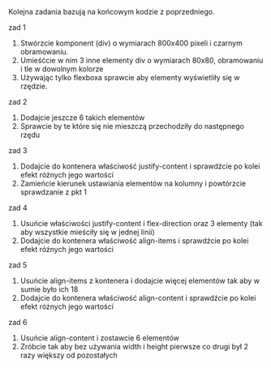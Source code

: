 Kolejna zadania bazują na końcowym kodzie z poprzedniego.

zad 1

1. Stwórzcie komponent (div) o wymiarach 800x400 pixeli i czarnym obramowaniu.
2. Umieśćcie w nim 3 inne elementy div o wymiarach 80x80, obramowaniu i tle w dowolnym kolorze
3. Używając tylko flexboxa sprawcie aby elementy wyświetliły się w rzędzie.

zad  2

1. Dodajcie jeszcze 6 takich elementów
2. Sprawcie by te które się nie mieszczą przechodziły do następnego rzędu

zad 3

1. Dodajcie do kontenera właściwość justify-content i sprawdźcie po kolei efekt różnych jego wartości
2. Zamieńcie kierunek ustawiania elementów na kolumny i powtórzcie sprawdzanie z pkt 1

zad 4

1. Usuńcie właściwości justify-content i flex-direction oraz 3 elementy
   (tak aby wszystkie mieściły się w jednej linii)
2. Dodajcie do kontenera właściwość align-items i sprawdźcie po kolei efekt różnych jego wartości

zad 5

1. Usuńcie align-items z kontenera i dodajcie więcej elementów tak aby w sumie było ich 18
2. Dodajcie do kontenera właściwość align-content i sprawdźcie po kolei efekt różnych jego wartości

zad 6

1. Usuńcie align-content i zostawcie 6 elementów
2. Zróbcie tak aby bez używania width i height pierwsze co drugi był 2 razy większy od pozostałych
